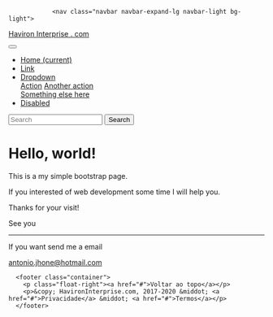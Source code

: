 
<html lang="en"> 
<head> 

<!-- Required meta tags --> 																<meta charset="utf-8"> 
<meta name="viewport" content="width=device-width, initial-scale=1, shrink-to-fit=no"> 

<!-- Bootstrap CSS --> 
<link rel="stylesheet" href="https://stackpath.bootstrapcdn.com/bootstrap/4.5.2/css/bootstrap.min.css" integrity="sha384-JcKb8q3iqJ61gNV9KGb8thSsNjpSL0n8PARn9HuZOnIxN0hoP+VmmDGMN5t9UJ0Z" crossorigin="anonymous"> 

<title>Hello, world!</title> 

</head> 

<body> 

				<nav class="navbar navbar-expand-lg navbar-light bg-light">

<a class="navbar-brand" href="#">Haviron Interprise . com</a>

<button class="navbar-toggler" type="button" data-toggle="collapse" data-target="#navbarSupportedContent" aria-controls="navbarSupportedContent" aria-expanded="false" aria-label="Toggle navigation">
				<span class="navbar-toggler-icon"></span>
</button>

<div class="collapse navbar-collapse" id="navbarSupportedContent">
    <ul class="navbar-nav mr-auto">
      <li class="nav-item active">
        <a class="nav-link" href="#">Home <span class="sr-only">(current)</span></a>
      </li>
      <li class="nav-item">
        <a class="nav-link disabled" href="#">Link</a>
      </li>
      <li class="nav-item dropdown">
        <a class="nav-link dropdown-toggle disabled" href="#" id="navbarDropdown" role="button" data-toggle="dropdown" aria-haspopup="true" aria-expanded="false">
          Dropdown
        </a>
        <div class="dropdown-menu" aria-labelledby="navbarDropdown">
          <a class="dropdown-item" href="#">Action</a>
          <a class="dropdown-item" href="#">Another action</a>
          <div class="dropdown-divider"></div>
          <a class="dropdown-item" href="#">Something else here</a>
        </div>
      </li>
      <li class="nav-item">
        <a class="nav-link disabled" href="#" tabindex="-1" aria-disabled="true">Disabled</a>
      </li>
    </ul>
    <form class="form-inline my-2 my-lg-0">
      <input class="form-control mr-sm-2" type="search" placeholder="Search" aria-label="Search">
      <button class="btn btn-outline-success my-2 my-sm-0" type="submit">Search</button>
    </form>
  </div>
</nav>

<div class="jumbotron">
  <h1 class="display-4">Hello, world!</h1>
  <p class="lead">This is a my simple bootstrap page.</p>
  <p class="lead">If you interested of web development some time I will help you.</p>
  <p class="lead">Thanks for your visit!</p>
  <p class="lead">See you</p>
  <hr class="my-4">
  <p>If you want send me a email</p>
  <a class="btn btn-primary btn-lg" href="#" role="button">antonio.jhone@hotmail.com</a>
</div>

<!-- FOOTER -->
      <footer class="container">
        <p class="float-right"><a href="#">Voltar ao topo</a></p>
        <p>&copy; HavironInterprise.com, 2017-2020 &middot; <a href="#">Privacidade</a> &middot; <a href="#">Termos</a></p>
      </footer>
    


<!-- Optional JavaScript --> <!-- jQuery first, then Popper.js, then Bootstrap JS --> <script src="https://code.jquery.com/jquery-3.5.1.slim.min.js" integrity="sha384-DfXdz2htPH0lsSSs5nCTpuj/zy4C+OGpamoFVy38MVBnE+IbbVYUew+OrCXaRkfj" crossorigin="anonymous"></script> <script src="https://cdn.jsdelivr.net/npm/popper.js@1.16.1/dist/umd/popper.min.js" integrity="sha384-9/reFTGAW83EW2RDu2S0VKaIzap3H66lZH81PoYlFhbGU+6BZp6G7niu735Sk7lN" crossorigin="anonymous"></script> <script src="https://stackpath.bootstrapcdn.com/bootstrap/4.5.2/js/bootstrap.min.js" integrity="sha384-B4gt1jrGC7Jh4AgTPSdUtOBvfO8shuf57BaghqFfPlYxofvL8/KUEfYiJOMMV+rV" crossorigin="anonymous"></script> </body> </html>

